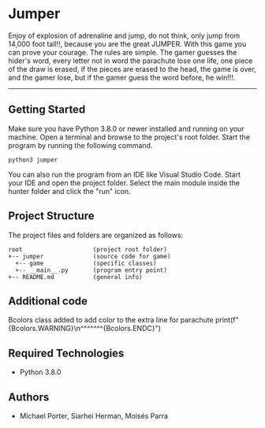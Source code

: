 # Jumper
Enjoy of explosion of adrenaline and jump, do not think, only jump from 14,000 foot tall!!, because you are the great JUMPER. With this game you can prove your courage. The rules are simple. The gamer guesses the hider's word, every letter not in word the parachute lose one life, one piece of the draw is erased, if the pieces are erased to the head, the game is over, and the gamer lose, but if the gamer guess the word before, he win!!!. 

---
## Getting Started
Make sure you have Python 3.8.0 or newer installed and running on your machine. Open a terminal and browse to the project's root folder. Start the program by running the following command.
```
python3 jumper 
```
You can also run the program from an IDE like Visual Studio Code. Start your IDE and open the project folder. Select the main module inside the hunter folder and click the "run" icon.

## Project Structure
The project files and folders are organized as follows:
```
root                    (project root folder)
+-- jumper              (source code for game)
  +-- game              (specific classes)
  +-- __main__.py       (program entry point)
+-- README.md           (general info)
```

## Additional code
Bcolors class added to add color to the extra line for parachute print(f"{Bcolors.WARNING}\n^^^^^^^{Bcolors.ENDC}")

## Required Technologies
* Python 3.8.0

## Authors
* Michael Porter, Siarhei Herman, Moisés Parra

